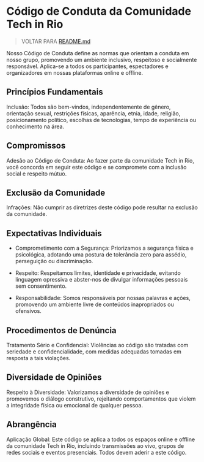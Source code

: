 # Código de Conduta da Comunidade Tech in Rio

> VOLTAR PARA [README.md](README.md)

Nosso Código de Conduta define as normas que orientam a conduta em nosso grupo, promovendo um ambiente inclusivo, respeitoso e socialmente responsável. Aplica-se a todos os participantes, espectadores e organizadores em nossas plataformas online e offline.

## Princípios Fundamentais

Inclusão: Todos são bem-vindos, independentemente de gênero, orientação sexual, restrições físicas, aparência, etnia, idade, religião, posicionamento político, escolhas de tecnologias, tempo de experiência ou conhecimento na área.

## Compromissos

Adesão ao Código de Conduta: Ao fazer parte da comunidade Tech in Rio, você concorda em seguir este código e se compromete com a inclusão social e respeito mútuo.

## Exclusão da Comunidade

Infrações: Não cumprir as diretrizes deste código pode resultar na exclusão da comunidade.

## Expectativas Individuais

- Comprometimento com a Segurança: Priorizamos a segurança física e psicológica, adotando uma postura de tolerância zero para assédio, perseguição ou discriminação.

- Respeito: Respeitamos limites, identidade e privacidade, evitando linguagem opressiva e abster-nos de divulgar informações pessoais sem consentimento.

- Responsabilidade: Somos responsáveis por nossas palavras e ações, promovendo um ambiente livre de conteúdos inapropriados ou ofensivos.

## Procedimentos de Denúncia

Tratamento Sério e Confidencial: Violências ao código são tratadas com seriedade e confidencialidade, com medidas adequadas tomadas em resposta a tais violações.

## Diversidade de Opiniões

Respeito à Diversidade: Valorizamos a diversidade de opiniões e promovemos o diálogo construtivo, rejeitando comportamentos que violem a integridade física ou emocional de qualquer pessoa.

## Abrangência

Aplicação Global: Este código se aplica a todos os espaços online e offline da comunidade Tech in Rio, incluindo transmissões ao vivo, grupos de redes sociais e eventos presenciais. Todos devem aderir a este código.
